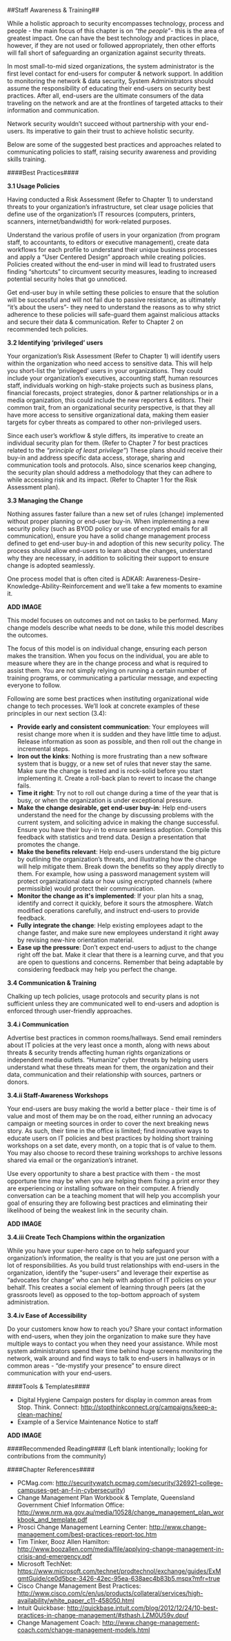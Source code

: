 ##Staff Awareness & Training##

While a holistic approach to security encompasses technology, process and people - the main focus of this chapter is on *“the people”*- this is the area of greatest impact. One can have the best technology and practices in place, however, if they are not used or followed appropriately, then other efforts will fall short of safeguarding an organization against security threats. 

In most small-to-mid sized organizations, the system administrator is the first level contact for end-users for computer & network support. In addition to monitoring the network & data security, System Administrators should assume the responsibility of educating their end-users on security best practices. After all, end-users are the ultimate consumers of the data traveling on the network and are at the frontlines of targeted attacks to their information and communication.

Network security wouldn’t succeed without partnership with your end-users.  Its imperative to gain their trust to achieve holistic security. 

Below are some of the suggested best practices and approaches related to communicating policies to staff, raising security awareness and providing skills training. 

####Best Practices####

**3.1 Usage Policies**

Having conducted a Risk Assessment (Refer to Chapter 1) to understand threats to your organization’s infrastructure, set clear usage policies that define use of the organization’s IT resources (computers, printers, scanners, internet/bandwidth) for work-related purposes. 

Understand the various profile of users in your organization (from program staff, to accountants, to editors or executive management), create data workflows for each profile to understand their unique business processes and apply a “User Centered Design” approach while creating policies. Policies created without the end-user in mind will lead to frustrated users finding “shortcuts” to circumvent security measures, leading to increased potential security holes that go unnoticed. 

Get end-user buy in while setting these policies to ensure that the solution will be successful and will not fail due to passive resistance, as ultimately “it’s about the users”- they need to understand the reasons as to why strict adherence to these policies will safe-guard them against malicious attacks and secure their data & communication. Refer to Chapter 2 on recommended tech policies. 

**3.2 Identifying ‘privileged’ users**

Your organization’s Risk Assessment (Refer to Chapter 1) will identify users within the organization who need access to sensitive data. This will help you short-list the ‘privileged’ users in your organizations. They could include your organization’s executives, accounting staff, human resources staff, individuals working on high-stake projects such as business plans, financial forecasts, project strategies, donor & partner relationships or in a media organization, this could include the new reporters & editors. Their common trait, from an organizational security perspective, is that they all have more access to sensitive organizational data, making them easier targets for cyber threats as compared to other non-privileged users. 

Since each user’s workflow & style differs, its imperative to create an individual security plan for them. (Refer to Chapter 7 for best practices related to the *“principle of least privilege”*) These plans should receive their buy-in and address specific data access, storage, sharing and communication tools and protocols. Also, since scenarios keep changing, the security plan should address a methodology that they can adhere to while accessing risk and its impact. (Refer to Chapter 1 for the Risk Assessment plan). 

**3.3 Managing the Change**

Nothing assures faster failure than a new set of rules (change) implemented without proper planning or end-user buy-in. When implementing a new security policy (such as BYOD policy or use of encrypted emails for all communication), ensure you have a solid change management process defined to get end-user buy-in and adoption of this new security policy. The process should allow end-users to learn about the changes, understand why they are necessary, in addition to soliciting their support to ensure change is adopted seamlessly. 

One process model that is often cited is ADKAR: Awareness-Desire-Knowledge-Ability-Reinforcement and we’ll take a few moments to examine it. 

**ADD IMAGE**

This model focuses on outcomes and not on tasks to be performed. Many change models describe what needs to be done, while this model describes the outcomes. 

The focus of this model is on individual change, ensuring each person makes the transition. When you focus on the individual, you are able to measure where they are in the change process and what is required to assist them. You are not simply relying on running a certain number of training programs, or communicating a particular message, and expecting everyone to follow.

Following are some best practices when instituting organizational wide change to tech processes. We’ll look at concrete examples of these principles in our next section (3.4): 
- **Provide early and consistent communication**: Your employees will resist change more when it is sudden and they have little time to adjust. Release information as soon as possible, and then roll out the change in incremental steps.
- **Iron out the kinks**: Nothing is more frustrating than a new software system that is buggy, or a new set of rules that never stay the same. Make sure the change is tested and is rock-solid before you start implementing it. Create a roll-back plan to revert to incase the change fails.  
- **Time it right**: Try not to roll out change during a time of the year that is busy, or when the organization is under exceptional pressure.
- **Make the change desirable, get end-user buy-in**: Help end-users understand the need for the change by discussing problems with the current system, and soliciting advice in making the change successful. Ensure you have their buy-in to ensure seamless adoption. Compile this feedback with statistics and trend data. Design a presentation that promotes the change.
- **Make the benefits relevant**: Help end-users understand the big picture by outlining the organization’s threats, and illustrating how the change will help mitigate them. Break down the benefits so they apply directly to them. For example, how using a password management system will protect organizational data or how using encrypted channels (where permissible) would protect their communication. 
- **Monitor the change as it's implemented**: If your plan hits a snag, identify and correct it quickly, before it sours the atmosphere. Watch modified operations carefully, and instruct end-users to provide feedback. 
- **Fully integrate the change**: Help existing employees adapt to the change faster, and make sure new employees understand it right away by revising new-hire orientation material. 
- **Ease up the pressure**: Don’t expect end-users to adjust to the change right off the bat. Make it clear that there is a learning curve, and that you are open to questions and concerns. Remember that being adaptable by considering feedback may help you perfect the change. 

**3.4 Communication & Training**

Chalking up tech policies, usage protocols and security plans is not sufficient unless they are communicated well to end-users and adoption is enforced through user-friendly approaches.

**3.4.i Communication**

Advertise best practices in common rooms/hallways. Send email reminders about IT policies at the very least once a month, along with news about threats & security trends affecting human rights organizations or independent media outlets. “Humanize” cyber threats by helping users understand what these threats mean for them, the organization and their data, communication and their relationship with sources, partners or donors. 

**3.4.ii Staff-Awareness Workshops**

Your end-users are busy making the world a better place - their time is of value and most of them may be on the road, either running an advocacy campaign or meeting sources in order to cover the next breaking news story. As such, their time in the office is limited; find innovative ways to educate users on IT policies and best practices by holding short training workshops on a set date, every month, on a topic that is of value to them. You may also choose to record these training workshops to archive lessons shared via email or the organization’s intranet.

Use every opportunity to share a best practice with them - the most opportune time may be when you are helping them fixing a print error they are experiencing or installing software on their computer. A friendly conversation can be a teaching moment that will help you accomplish your goal of ensuring they are following best practices and eliminating their likelihood of being the weakest link in the security chain. 

**ADD IMAGE**

**3.4.iii Create Tech Champions within the organization**

While you have your super-hero cape on to help safeguard your organization’s information, the reality is that you are just one person with a lot of responsibilities. As you build trust relationships with end-users in the organization, identify the “super-users” and leverage their expertise as “advocates for change” who can help with adoption of IT policies on your behalf. This creates a social element of learning through peers (at the grassroots level) as opposed to the top-bottom approach of system administration. 

**3.4.iv Ease of Accessibility** 

Do your customers know how to reach you? Share your contact information with end-users, when they join the organization to make sure they have multiple ways to contact you when they need your assistance. While most system administrators spend their time behind huge screens monitoring the network, walk around and find ways to talk to end-users in hallways or in common areas - “de-mystify your presence” to ensure direct communication with your end-users. 

####Tools & Templates####
- Digital Hygiene Campaign posters for display in common areas from Stop. Think. Connect: http://stopthinkconnect.org/campaigns/keep-a-clean-machine/
- Example of a Service Maintenance Notice to staff

**ADD IMAGE**

####Recommended Reading####
(Left blank intentionally; looking for contributions from the community) 

####Chapter References####
- PCMag.com: http://securitywatch.pcmag.com/security/326921-college-campuses-get-an-f-in-cybersecurity)
- Change Management Plan Workbook & Template, Queensland Government Chief Information Office: http://www.nrm.wa.gov.au/media/10528/change_management_plan_workbook_and_template.pdf
- Prosci Change Management Learning Center: http://www.change-management.com/best-practices-report-toc.htm 
- Tim Tinker, Booz Allen Hamilton: http://www.boozallen.com/media/file/applying-change-management-in-crisis-and-emergency.pdf
- Microsoft TechNet: https://www.microsoft.com/technet/prodtechnol/exchange/guides/ExMgmtGuide/ce0d5bce-3426-42ec-95ea-638aec4b83b5.mspx?mfr=true
- Cisco Change Management Best Practices: http://www.cisco.com/c/en/us/products/collateral/services/high-availability/white_paper_c11-458050.html 
- Intuit Quickbase: http://quickbase.intuit.com/blog/2012/12/24/10-best-practices-in-change-management/#sthash.LZM0U59v.dpuf
- Change Management Coach: http://www.change-management-coach.com/change-management-models.html




